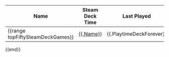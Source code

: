 | Name | Steam Deck Time | Last Played |
| ---  | ---  | --- |
{{range topFiftySteamDeckGames}} |[{{.Name}}](https://store.steampowered.com/app/{{.AppId}})|{{.PlaytimeDeckForever}}|{{.FormattedTimeLastPlayed}}|
{{end}}